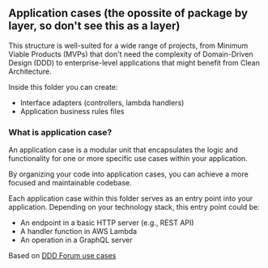 ## Application cases (the opossite of package by layer, so don't see this as a layer)

This structure is well-suited for a wide range of projects, from Minimum Viable Products (MVPs) that don't need the complexity of Domain-Driven Design (DDD) to enterprise-level applications that might benefit from Clean Architecture.

Inside this folder you can create:
- Interface adapters (controllers, lambda handlers)
- Application business rules files

### What is application case?
An application case is a modular unit that encapsulates the logic and functionality for one or more specific use cases within your application.

By organizing your code into application cases, you can achieve a more focused and maintainable codebase.

Each application case within this folder serves as an entry point into your application. Depending on your technology stack, this entry point could be:
* An endpoint in a basic HTTP server (e.g., REST API)
* A handler function in AWS Lambda
* An operation in a GraphQL server

Based on [DDD Forum use cases](https://github.com/stemmlerjs/ddd-forum/tree/master/src/modules/users/useCases)
